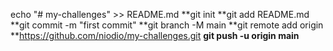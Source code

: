 echo "# my-challenges" >> README.md
**git init
**git add README.md
**git commit -m "first commit"
**git branch -M main
**git remote add origin **https://github.com/niodio/my-challenges.git
**git push -u origin main**
